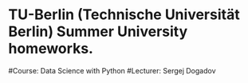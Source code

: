 # TU-Berlin (Technische Universität Berlin) Summer University homeworks.
#Course: Data Science with Python
#Lecturer: Sergej Dogadov 
